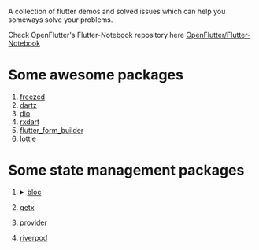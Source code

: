 A collection of flutter demos and solved issues which can help you someways solve your problems.

Check OpenFlutter's Flutter-Notebook repository here [OpenFlutter/Flutter-Notebook](https://github.com/OpenFlutter/Flutter-Notebook)

# Some awesome packages

  1. [freezed](https://pub.dev/packages/freezed)
  2. [dartz](https://pub.dev/packages/dartz)
  3. [dio](https://pub.dev/packages/dio)
  4. [rxdart](https://pub.dev/packages/rxdart)
  5. [flutter_form_builder](https://pub.dev/packages/flutter_form_builder)
  6. [lottie](https://pub.dev/packages/lottie)
# Some state management packages

  1. <details>
      <summary><a href="https://pub.dev/packages/bloc">bloc</a></summary>
      1.1 <a href="https://pub.dev/packages/flutter_bloc">flutter_bloc</a>
  
      1.2 <a href="https://pub.dev/packages/hydrated_bloc">hydrated_bloc</a>
  
  2. [getx](https://pub.dev/packages/get)
  3. [provider](https://pub.dev/packages/provider)
  4. [riverpod](https://pub.dev/packages/riverpod)
  
